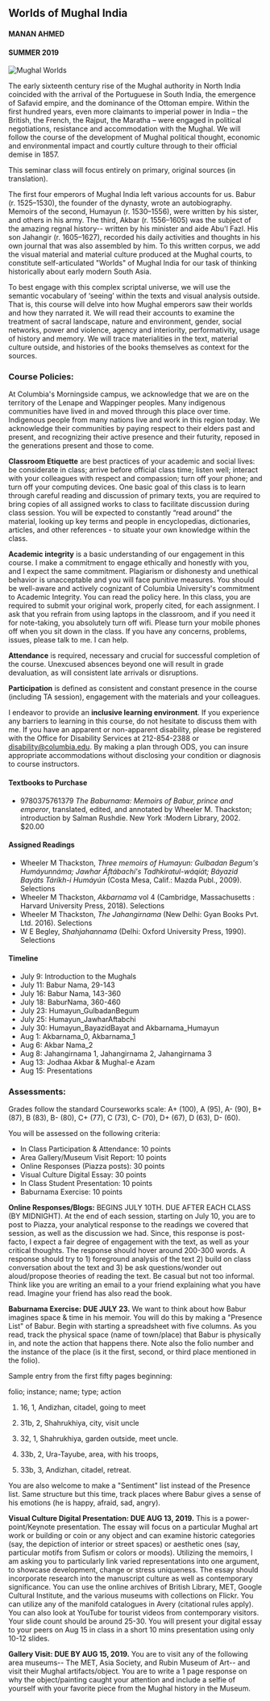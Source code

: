 ## Worlds of Mughal India 
#### MANAN AHMED
#### SUMMER 2019

 ![Mughal Worlds](https://github.com/mananahmed/syllabi/blob/master/images/mughalworldsposter.jpg "poster")


The early sixteenth century rise of the Mughal authority in North India coincided with the arrival of the Portuguese in South India, the emergence of Safavid empire, and the dominance of the Ottoman empire. Within the first hundred years, even more claimants to imperial power in India – the British, the French, the Rajput, the Maratha – were engaged in political negotiations, resistance and accommodation with the Mughal. We will follow the course of the development of Mughal political thought, economic and environmental impact and courtly culture through to their official demise in 1857.

This seminar class will focus entirely on primary, original sources (in translation). 

The first four emperors of Mughal India left various accounts for us. Babur (r. 1525–1530), the founder of the dynasty, wrote an autobiography. Memoirs of the second, Humayun (r. 1530–1556), were written by his sister, and others in his army. The third, Akbar (r. 1556–1605) was the subject of the amazing regnal history-- written by his minister and aide Abu'l Fazl. His son Jahangir (r. 1605–1627), recorded his daily activities and thoughts in his own journal that was also assembled by him. To this written corpus, we add the visual material and material culture produced at the Mughal courts, to constitute self-articulated "Worlds" of Mughal India for our task of thinking historically about early modern South Asia.

To best engage with this complex scriptal universe, we will use the semantic vocabulary of ‘seeing’ within the texts and visual analysis outside. That is, this course will delve into how Mughal emperors saw their worlds and how they narrated it.  We will read their accounts to examine the treatment of sacral landscape, nature and environment, gender, social networks, power and violence, agency and interiority, performativity, usage of history and memory. We will trace materialities in the text, material culture outside, and histories of the books themselves as context for the sources.


### Course Policies:

At Columbia's Morningside campus, we acknowledge that we are on the territory of the Lenape and Wappinger peoples. Many indigenous communities have lived in and moved through this place over time. Indigenous people from many nations live and work in this region today.  We acknowledge their communities by paying respect to their elders past and present, and recognizing their active presence and their futurity, reposed in the generations present and those to come.

**Classroom Etiquette** are best practices of your academic and social lives: be considerate in class; arrive before official class time; listen well; interact with your colleagues with respect and compassion; turn off your phone; and turn off your computing devices. One basic goal of this class is to learn through careful reading and discussion of primary texts, you are required to bring copies of all assigned works to class to facilitate discussion during class session. You will be expected to constantly “read around” the material, looking up key terms and people in encyclopedias, dictionaries, articles, and other references - to situate your own knowledge within the class.

**Academic integrity** is a basic understanding of our engagement in this course. I make a commitment to engage ethically and honestly with you, and I expect the same commitment. Plagiarism or dishonesty and unethical behavior is unacceptable and you will face punitive measures. You should be well-aware and actively cognizant of Columbia University's commitment to Academic Integrity. You can read the policy here. In this class, you are required to submit your original work, properly cited, for each assignment. I ask that you refrain from using laptops in the classroom, and if you need it for note-taking, you absolutely turn off wifi. Please turn your mobile phones off when you sit down in the class. If you have any concerns, problems, issues, please talk to me. I can help. 

**Attendance** is required, necessary and crucial for successful completion of the course. Unexcused absences beyond one will result in grade devaluation, as will consistent late arrivals or disruptions. 

**Participation** is defined as consistent and constant presence in the course (including TA session), engagement with the materials and your colleagues.

I endeavor to provide an **inclusive learning environment**. If you experience any barriers to learning in this course, do not hesitate to discuss them with me. If you have an apparent or non-apparent disability, please be registered with  the Office for Disability Services at 212-854-2388 or disability@columbia.edu. By making a plan through ODS, you can insure appropriate accommodations without disclosing your condition or diagnosis to course instructors. 

#### Textbooks to Purchase

* 9780375761379	*The Baburnama: Memoirs of Babur, prince and emperor*,	translated, edited, and annotated by Wheeler M. Thackston; introduction by Salman Rushdie. New York :Modern Library,	2002.	$20.00

#### Assigned Readings

* Wheeler M Thackston, *Three memoirs of Humayun: Gulbadan Begum's Humáyunnáma; Jawhar Áftábachí's Tadhkiratul-wáqíát; Báyazid Bayáts Táríkh-i Humáyún* (Costa Mesa, Calif.: Mazda Publ., 2009). Selections
* Wheeler M Thackston, *Akbarnama* vol 4 (Cambridge, Massachusetts : Harvard University Press, 2018). Selections
* Wheeler M Thackston, *The Jahangirnama* (New Delhi: Gyan Books Pvt. Ltd. 2016). Selections
* W E Begley, *Shahjahannama* (Delhi: Oxford University Press, 1990). Selections

#### Timeline

* July 9: Introduction to the Mughals
* July 11: Babur Nama, 29-143
* July 16: Babur Nama, 143-360
* July 18: BaburNama, 360-460
* July 23: Humayun_GulbadanBegum 
* July 25: Humayun_JawharAftabchi
* July 30: Humayun_BayazidBayat and Akbarnama_Humayun
* Aug 1: Akbarnama_0, Akbarnama_1
* Aug 6: Akbar Nama_2
* Aug 8: Jahangirnama 1, Jahangirnama 2, Jahangirnama 3
* Aug 13: Jodhaa Akbar & Mughal-e Azam
* Aug 15: Presentations

### Assessments:
Grades follow the standard Courseworks scale: A+ (100), A (95), A- (90), B+ (87), B (83), B- (80), C+ (77), C (73), C- (70), D+ (67), D (63), D- (60).

You will be assessed on the following criteria:

* In Class Participation & Attendance: 10 points 
* Area Gallery/Museum Visit Report: 10 points
* Online Responses (Piazza posts): 30 points
* Visual Culture Digital Essay: 30 points
* In Class Student Presentation: 10 points
* Baburnama Exercise: 10 points

**Online Responses/Blogs:** BEGINS JULY 10TH. DUE AFTER EACH CLASS (BY MIDNIGHT). At the end of each session, starting on July 10, you are to post to Piazza, your analytical response to the readings we covered that session, as well as the discussion we had. Since, this response is post-facto, I expect a fair degree of engagement with the text, as well as your critical thoughts. The response should hover around 200-300 words. A response should try to 1) foreground analysis of the text 2) build on class conversation about the text and 3) be ask questions/wonder out aloud/propose theories of reading the text. Be casual but not too informal. Think like you are writing an email to a your friend explaining what you have read. Imagine your friend has also read the book.

**Baburnama Exercise: DUE JULY 23.** We want to think about how Babur imagines space & time in his memoir. You will do this by making a "Presence List" of Babur. Begin with starting a spreadsheet with five columns. As you read, track the physical space (name of town/place) that Babur is physically in, and note the action that happens there. Note also the folio number and the instance of the place (is it the first, second, or third place mentioned in the folio). 

Sample entry from the first fifty pages beginning:

folio; instance; name; type; action

1. 16, 1, Andizhan, citadel, going to meet

2. 31b, 2, Shahrukhiya, city, visit uncle 

3. 32, 1, Shahrukhiya, garden outside, meet uncle. 

4. 33b, 2, Ura-Tayube, area, with his troops,

5. 33b, 3, Andizhan, citadel, retreat. 

You are also welcome to make a "Sentiment" list instead of the Presence list. Same structure but this time, track places where Babur gives a sense of his emotions (he is happy, afraid, sad, angry). 

**Visual Culture Digital Presentation:  DUE AUG 13, 2019.** This is a power-point/Keynote presentation. The essay will focus on a particular Mughal art work or building or coin or any object and can examine historic categories (say, the depiction of interior or street spaces) or aesthetic ones (say, particular motifs from Sufism or colors or moods). Utilizing the memoirs,  I am asking you to particularly link varied representations into one argument, to showcase development, change or stress uniqueness. The essay should incorporate research into the manuscript culture as well as contemporary significance. You can use the online archives of British Library, MET, Google Cultural Institute, and the various museums with collections on Flickr. You can utilize any of the manifold catalogues in Avery (citational rules apply). You can also look at YouTube for tourist videos from contemporary visitors. Your slide count should be around 25-30. You will present your digital essay to your peers on Aug 15 in class in a short 10 mins presentation using only 10-12 slides.

**Gallery Visit: DUE BY AUG 15, 2019.** You are to visit any of the following area museums-- The MET, Asia Society, and Rubin Museum of Art-- and visit their Mughal artifacts/object. You are to write a 1 page response on why the object/painting caught your attention and include a selfie of yourself with your favorite piece from the Mughal history in the Museum.

